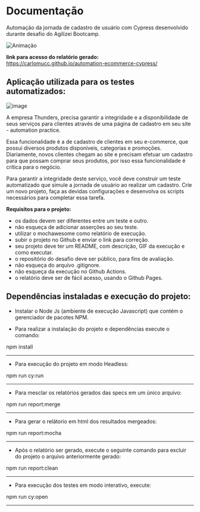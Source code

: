 # Documentação

Automação da jornada de cadastro de usuário com Cypress desenvolvido durante desafio do Agilizei Bootcamp.

![Animação](https://user-images.githubusercontent.com/105242340/167947458-1d954afe-ec00-4575-bd39-c78c28057164.gif)

**link para acesso do relatório gerado:**  https://carlomucc.github.io/automation-ecommerce-cypress/


## Aplicação utilizada para os testes automatizados:

![image](https://user-images.githubusercontent.com/105242340/167955418-30263c3d-acd5-466d-944d-39edcc93fa43.png)



A empresa Thunders, precisa garantir a integridade e a disponibilidade de seus serviços para clientes através de uma página de cadastro em seu site - automation practice.

Essa funcionalidade é a de cadastro de clientes em seu e-commerce, que possui diversos produtos disponíveis, categorias e promoções. Diariamente, novos clientes chegam ao site e precisam efetuar um cadastro para que possam comprar seus produtos, por isso essa funcionalidade é crítica para o negócio.

Para garantir a integridade deste serviço, você deve construir um teste automatizado que simule a jornada de usuário ao realizar um cadastro. Crie um novo projeto, faça as devidas configurações e desenvolva os scripts necessários para completar essa tarefa.

**Requisitos para o projeto:**

- os dados devem ser diferentes entre um teste e outro.
- não esqueça de adicionar asserções ao seu teste.
- utilizar o mochawesome como relatório de execução.
- subir o projeto no Github e enviar o link para correção.
- seu projeto deve ter um README, com descrição, GIF da execução e como executar.
- o repositório do desafio deve ser público, para fins de avaliação.
- não esqueça do arquivo .gitignore.
- não esqueça da execução no Github Actions.
- o relatório deve ser de fácil acesso, usando o Github Pages.

## Dependências instaladas e execução do projeto:

-  Instalar o Node Js (ambiente de execução Javascript) que contém o gerenciador de pacotes NPM.

- Para realizar a instalação do projeto e dependências execute o comando:


npm install

------------

- Para execução do projeto em modo Headless:


npm run cy:run

------------

- Para mesclar os relatórios gerados das specs em um único arquivo:

npm run report:merge

------------

-  Para gerar o relátorio em html dos resultados mergeados:

npm run report:mocha

------------

- Após o relatório ser gerado, execute o seguinte comando para excluir do projeto o arquivo anteriormente gerado:

npm run report:clean

------------

- Para execução dos testes em modo interativo, execute:

npm run cy:open

------------

